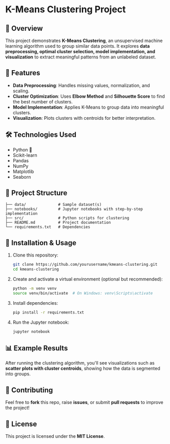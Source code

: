 # K-Means Clustering Project

## 📌 Overview
This project demonstrates **K-Means Clustering**, an unsupervised machine learning algorithm used to group similar data points. It explores **data preprocessing, optimal cluster selection, model implementation, and visualization** to extract meaningful patterns from an unlabeled dataset.

## 🚀 Features
- **Data Preprocessing**: Handles missing values, normalization, and scaling.
- **Cluster Optimization**: Uses **Elbow Method** and **Silhouette Score** to find the best number of clusters.
- **Model Implementation**: Applies K-Means to group data into meaningful clusters.
- **Visualization**: Plots clusters with centroids for better interpretation.

## 🛠 Technologies Used
- Python 🐍
- Scikit-learn
- Pandas
- NumPy
- Matplotlib
- Seaborn

## 📂 Project Structure
```
├── data/              # Sample dataset(s)
├── notebooks/         # Jupyter notebooks with step-by-step implementation
├── src/               # Python scripts for clustering
├── README.md          # Project documentation
└── requirements.txt   # Dependencies
```

## 🔧 Installation & Usage
1. Clone this repository:
   ```sh
   git clone https://github.com/yourusername/kmeans-clustering.git
   cd kmeans-clustering
   ```
2. Create and activate a virtual environment (optional but recommended):
   ```sh
   python -m venv venv
   source venv/bin/activate  # On Windows: venv\Scripts\activate
   ```
3. Install dependencies:
   ```sh
   pip install -r requirements.txt
   ```
4. Run the Jupyter notebook:
   ```sh
   jupyter notebook
   ```

## 📊 Example Results
After running the clustering algorithm, you'll see visualizations such as **scatter plots with cluster centroids**, showing how the data is segmented into groups.

## 🤝 Contributing
Feel free to **fork** this repo, raise **issues**, or submit **pull requests** to improve the project!

## 📜 License
This project is licensed under the **MIT License**.


